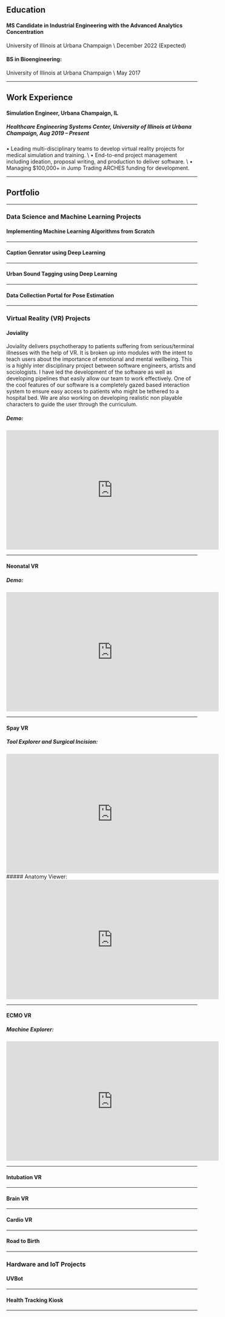 ## Education

#### MS Candidate in Industrial Engineering with the Advanced Analytics Concentration

University of Illinois at Urbana Champaign \\
December 2022 (Expected)

#### BS in Bioengineering:

University of Illinois at Urbana Champaign \\
May 2017

---

## Work Experience

#### Simulation Engineer, Urbana Champaign, IL

##### Healthcare Engineering Systems Center, University of Illinois at Urbana Champaign, Aug 2019 – Present

• Leading multi-disciplinary teams to develop virtual reality projects for medical simulation and training. \\
• End-to-end project management including ideation, proposal writing, and production to deliver software. \\
• Managing $100,000+ in Jump Trading ARCHES funding for development.

---

## Portfolio

---

### Data Science and Machine Learning Projects

#### Implementing Machine Learning Algorithms from Scratch

---

#### Caption Genrator using Deep Learning

---

#### Urban Sound Tagging using Deep Learning

---

#### Data Collection Portal for Pose Estimation

---

### Virtual Reality (VR) Projects

<!-- [Project 1 Title](/sample_page) -->

#### Joviality

Joviality delivers psychotherapy to patients suffering from serious/terminal illnesses with the help of VR. It is broken up into modules with the intent to teach users about the importance of emotional and mental wellbeing. This is a highly inter disciplinary project between software engineers, artists and sociologists. I have led the development of the software as well as developing pipelines that easily allow our team to work effectively. One of the cool features of our software is a completely gazed based interaction system to ensure easy access to patients who might be tethered to a hospital bed. We are also working on developing realistic non playable characters to guide the user through the curriculum.

##### Demo:

<iframe width="560" height="315" src="https://www.youtube.com/embed/T3pZm9tDSLA" title="YouTube video player" frameborder="0" allow="accelerometer; autoplay; clipboard-write; encrypted-media; gyroscope; picture-in-picture" allowfullscreen></iframe>

---

#### Neonatal VR

##### Demo:

<iframe width="560" height="315" src="https://www.youtube.com/embed/8yZYXFBrX0I" title="YouTube video player" frameborder="0" allow="accelerometer; autoplay; clipboard-write; encrypted-media; gyroscope; picture-in-picture" allowfullscreen></iframe>

---

#### Spay VR

##### Tool Explorer and Surgical Incision:

<iframe width="560" height="315" src="https://www.youtube.com/embed/zMFY5ra44Ds" title="YouTube video player" frameborder="0" allow="accelerometer; autoplay; clipboard-write; encrypted-media; gyroscope; picture-in-picture" allowfullscreen></iframe>
##### Anatomy Viewer:
<iframe width="560" height="315" src="https://www.youtube.com/embed/rElz6Wt7tzI" title="YouTube video player" frameborder="0" allow="accelerometer; autoplay; clipboard-write; encrypted-media; gyroscope; picture-in-picture" allowfullscreen></iframe>

---

#### ECMO VR

##### Machine Explorer:

<iframe width="560" height="315" src="https://www.youtube.com/embed/ggQRWBkMQBA" title="YouTube video player" frameborder="0" allow="accelerometer; autoplay; clipboard-write; encrypted-media; gyroscope; picture-in-picture" allowfullscreen></iframe>

---

#### Intubation VR

<!-- ##### Machine Explorer:

<iframe width="560" height="315" src="https://www.youtube.com/embed/ggQRWBkMQBA" title="YouTube video player" frameborder="0" allow="accelerometer; autoplay; clipboard-write; encrypted-media; gyroscope; picture-in-picture" allowfullscreen></iframe> -->

---

#### Brain VR

<!-- ##### Machine Explorer:

<iframe width="560" height="315" src="https://www.youtube.com/embed/ggQRWBkMQBA" title="YouTube video player" frameborder="0" allow="accelerometer; autoplay; clipboard-write; encrypted-media; gyroscope; picture-in-picture" allowfullscreen></iframe> -->

---

#### Cardio VR

<!-- ##### Machine Explorer:

<iframe width="560" height="315" src="https://www.youtube.com/embed/ggQRWBkMQBA" title="YouTube video player" frameborder="0" allow="accelerometer; autoplay; clipboard-write; encrypted-media; gyroscope; picture-in-picture" allowfullscreen></iframe> -->

---

#### Road to Birth

<!-- ##### Machine Explorer:

<iframe width="560" height="315" src="https://www.youtube.com/embed/ggQRWBkMQBA" title="YouTube video player" frameborder="0" allow="accelerometer; autoplay; clipboard-write; encrypted-media; gyroscope; picture-in-picture" allowfullscreen></iframe> -->

---

### Hardware and IoT Projects

#### UVBot

<!-- ##### Machine Explorer:

<iframe width="560" height="315" src="https://www.youtube.com/embed/ggQRWBkMQBA" title="YouTube video player" frameborder="0" allow="accelerometer; autoplay; clipboard-write; encrypted-media; gyroscope; picture-in-picture" allowfullscreen></iframe> -->

---

#### Health Tracking Kiosk

<!-- ##### Machine Explorer:

<iframe width="560" height="315" src="https://www.youtube.com/embed/ggQRWBkMQBA" title="YouTube video player" frameborder="0" allow="accelerometer; autoplay; clipboard-write; encrypted-media; gyroscope; picture-in-picture" allowfullscreen></iframe> -->

---

